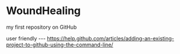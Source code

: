 # WoundHealing
my first repository on GitHub

user friendly ---
https://help.github.com/articles/adding-an-existing-project-to-github-using-the-command-line/
